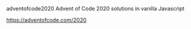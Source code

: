 adventofcode2020
Advent of Code 2020 solutions in vanilla Javascript

https://adventofcode.com/2020
